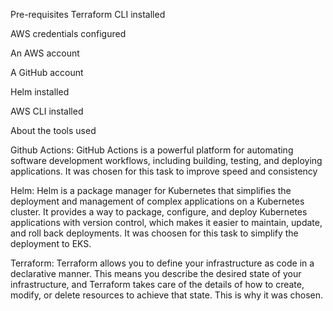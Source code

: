 Pre-requisites
Terraform CLI installed

AWS credentials configured

An AWS account

A GitHub account

Helm installed

AWS CLI installed

About the tools used

Github Actions: GitHub Actions is a powerful platform for automating software development workflows, including building, testing, and deploying applications. It was chosen for this task to improve speed and consistency

Helm: Helm is a package manager for Kubernetes that simplifies the deployment and management of complex applications on a Kubernetes cluster. It provides a way to package, configure, and deploy Kubernetes applications with version control, which makes it easier to maintain, update, and roll back deployments. It was choosen for this task to simplify the deployment to EKS.

Terraform: Terraform allows you to define your infrastructure as code in a declarative manner. This means you describe the desired state of your infrastructure, and Terraform takes care of the details of how to create, modify, or delete resources to achieve that state. This is why it was chosen.
